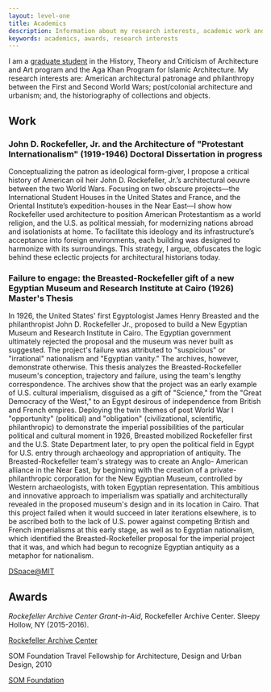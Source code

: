 ```yaml
---
layout: level-one
title: Academics
description: Information about my research interests, academic work and awards.
keywords: academics, awards, research interests
---
```


I am a [graduate student](https://architecture.mit.edu/student/azra-dawood) in the History, Theory and Criticism of Architecture and Art program and the Aga Khan Program for Islamic Architecture. My research interests are: American architectural patronage and philanthropy between the First and Second World Wars; post/colonial architecture and urbanism; and, the historiography of collections and objects.

## Work

### John D. Rockefeller, Jr. and the Architecture of "Protestant Internationalism" (1919-1946) <span class="label">Doctoral Dissertation</span> <span class="label">in progress</span>

Conceptualizing the patron as ideological form-giver, I propose a critical history of American oil heir John D. Rockefeller, Jr.’s architectural oeuvre between the two World Wars. Focusing on two obscure projects—the International Student Houses in the United States and France, and the Oriental Institute’s expedition-houses in the Near East—I show how Rockefeller used architecture to position American Protestantism as a world religion, and the U.S. as political messiah, for modernizing nations abroad and isolationists at home. To facilitate this ideology and its infrastructure’s acceptance into foreign environments, each building was designed to harmonize with its surroundings. This strategy, I argue, obfuscates the logic behind these eclectic projects for architectural historians today.

### Failure to engage: the Breasted-Rockefeller gift of a new Egyptian Museum and Research Institute at Cairo (1926) <span class="label">Master's Thesis</span>

In 1926, the United States' first Egyptologist James Henry Breasted and the philanthropist John D. Rockefeller Jr., proposed to build a New Egyptian Museum and Research Institute in Cairo. The Egyptian government ultimately rejected the proposal and the museum was never built as suggested. The project's failure was attributed to "suspicious" or "irrational" nationalism and "Egyptian vanity." The archives, however, demonstrate otherwise. This thesis analyzes the Breasted-Rockefeller museum's conception, trajectory and failure, using the team's lengthy correspondence. The archives show that the project was an early example of U.S. cultural imperialism, disguised as a gift of "Science," from the "Great Democracy of the West," to an Egypt desirous of independence from British and French empires. Deploying the twin themes of post World War I "opportunity" (political) and "obligation" (civilizational, scientific, philanthropic) to demonstrate the imperial possibilities of the particular political and cultural moment in 1926, Breasted mobilized Rockefeller first and the U.S. State Department later, to pry open the political field in Egypt for U.S. entry through archaeology and appropriation of antiquity. The Breasted-Rockefeller team's strategy was to create an Anglo- American alliance in the Near East, by beginning with the creation of a private-philanthropic corporation for the New Egyptian Museum, controlled by Western archaeologists, with token Egyptian representation. This ambitious and innovative approach to imperialism was spatially and architecturally revealed in the proposed museum's design and in its location in Cairo. That this project failed when it would succeed in later iterations elsewhere, is to be ascribed both to the lack of U.S. power against competing British and French imperialisms at this early stage, as well as to Egyptian nationalism, which identified the Breasted-Rockefeller proposal for the imperial project that it was, and which had begun to recognize Egyptian antiquity as a metaphor for nationalism.

<a href="http://hdl.handle.net/1721.1/59109" class="tiny button hollow"><i class="fa fa-file-pdf-o"></i> DSpace@MIT</a>

## Awards
_Rockefeller Archive Center Grant-in-Aid_, Rockefeller Archive Center. Sleepy Hollow, NY (2015-2016).

<a href="http://rockarch.org/publications/resrep/dawood.pdf" class="button tiny hollow"><i class="fa fa-file-pdf-o"></i> Rockefeller Archive Center</a>


SOM Foundation Travel Fellowship for Architecture, Design and Urban Design, 2010

<a href="http://www.somfoundation.som.com/fellow/azra-dawood" class="button tiny hollow"><i class="fa fa-file-pdf-o"></i> SOM Foundation</a>
